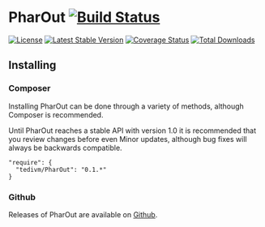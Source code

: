 # PharOut [![Build Status](https://travis-ci.org/tedivm/PharOut.svg?branch=master)](https://travis-ci.org/tedivm/PharOut)

[![License](http://img.shields.io/packagist/l/tedivm/PharOut.svg)](https://github.com/tedivm/PharOut/blob/master/LICENSE)
[![Latest Stable Version](http://img.shields.io/github/release/tedivm/PharOut.svg)](https://packagist.org/packages/tedivm/PharOut)
[![Coverage Status](http://img.shields.io/coveralls/tedivm/PharOut.svg)](https://coveralls.io/r/tedivm/PharOut?branch=master)
[![Total Downloads](http://img.shields.io/packagist/dt/tedivm/PharOut.svg)](https://packagist.org/packages/tedivm/PharOut)


## Installing

### Composer

Installing PharOut can be done through a variety of methods, although Composer is
recommended.

Until PharOut reaches a stable API with version 1.0 it is recommended that you
review changes before even Minor updates, although bug fixes will always be
backwards compatible.

```
"require": {
  "tedivm/PharOut": "0.1.*"
}
```

### Github

Releases of PharOut are available on [Github](https://github.com/tedivm/PharOut/releases).

